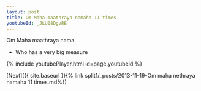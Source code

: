 ```yaml
---
layout: post
title: Om Maha maathraya namaha 11 times
youtubeId: _JLU08DgvRE
---
```

 
 
Om Maha maathraya nama 
 
 -  Who has a very big measure 
 
  
 
  
 
 
 
 
 
 


{% include youtubePlayer.html id=page.youtubeId %}
 
[Next]({{ site.baseurl }}{% link  split1/_posts/2013-11-19-Om maha nethraya namaha 11 times.md%})
 
